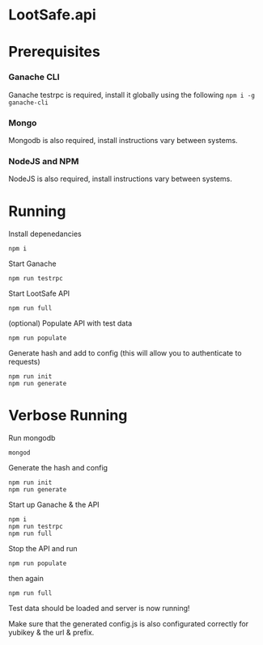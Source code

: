 # LootSafe.api

# Prerequisites 

### Ganache CLI
Ganache testrpc is required, install it globally using the following
`npm i -g ganache-cli`

### Mongo
Mongodb is also required, install instructions vary between systems.

### NodeJS and NPM
NodeJS is also required, install instructions vary between systems.

# Running

Install depenedancies 
```
npm i
```
Start Ganache
```
npm run testrpc
```
Start LootSafe API
```
npm run full
```

(optional)
Populate API with test data
```
npm run populate
```


Generate hash and add to config (this will allow you to authenticate to requests)
```
npm run init
npm run generate
```

# Verbose Running

Run mongodb

```
mongod
```

Generate the hash and config

```
npm run init
npm run generate
```

Start up Ganache & the API

```
npm i 
npm run testrpc
npm run full
```

Stop the API and run

```
npm run populate
```

then again 

```
npm run full
```

Test data should be loaded and server is now running!

Make sure that the generated config.js is also configurated correctly for yubikey & the url & prefix.
